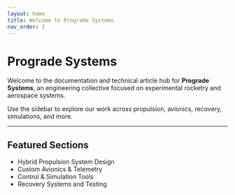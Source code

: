 ```yaml
---
layout: home
title: Welcome to Prograde Systems
nav_order: 1
---
```


# Prograde Systems

Welcome to the documentation and technical article hub for **Prograde Systems**, an engineering collective focused on experimental rocketry and aerospace systems.

Use the sidebar to explore our work across propulsion, avionics, recovery, simulations, and more.

---

## Featured Sections

- Hybrid Propulsion System Design
- Custom Avionics & Telemetry
- Control & Simulation Tools
- Recovery Systems and Testing
